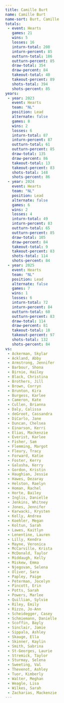 ```yaml
---
title: Camille Burt
name: Camille Burt
name-sort: Burt, Camille
totals:
 - event: Hearts
   games: 21
   wins: 5
   losses: 16
   inturn-total: 208
   inturn-percent: 85
   outturn-total: 186
   outturn-percent: 85
   draw-total: 354
   draw-percent: 84
   takeout-total: 40
   takeout-percent: 89
   shots-total: 394
   shots-percent: 85
years:
 - year: 2023
   event: Hearts
   team: "NL"
   position: Lead
   alternate: false
   games: 8
   wins: 2
   losses: 6
   inturn-total: 87
   inturn-percent: 87
   outturn-total: 61
   outturn-percent: 85
   draw-total: 135
   draw-percent: 86
   takeout-total: 13
   takeout-percent: 83
   shots-total: 148
   shots-percent: 86
 - year: 2024
   event: Hearts
   team: "NL"
   position: Lead
   alternate: false
   games: 6
   wins: 2
   losses: 4
   inturn-total: 49
   inturn-percent: 83
   outturn-total: 65
   outturn-percent: 85
   draw-total: 105
   draw-percent: 84
   takeout-total: 9
   takeout-percent: 83
   shots-total: 114
   shots-percent: 84
 - year: 2025
   event: Hearts
   team: "NL"
   position: Lead
   alternate: false
   games: 7
   wins: 1
   losses: 6
   inturn-total: 72
   inturn-percent: 84
   outturn-total: 60
   outturn-percent: 83
   draw-total: 114
   draw-percent: 81
   takeout-total: 18
   takeout-percent: 97
   shots-total: 132
   shots-percent: 84
vs:
 - Ackerman, Skylar
 - Ackland, Abby
 - Armstrong, Jennifer
 - Barbour, Shona
 - Birnie, Hailey
 - Black, Christina
 - Brothers, Jill
 - Brown, Corryn
 - Brunton, Kira
 - Burgess, Karlee
 - Cameron, Kate
 - Cullen, Brianna
 - Daly, Calissa
 - deGroot, Cassandra
 - DiCarlo, Jane
 - Duncan, Chelsea
 - Einarson, Kerri
 - Elias, Mackenzie
 - Everist, Karlee
 - Fisher, Sam
 - Flemming, Margot
 - Fleury, Tracy
 - Forward, Katie
 - Foster, Kerry
 - Galusha, Kerry
 - Gordon, Kristin
 - Haughian, Jessie
 - Hawes, Dezaray
 - Helston, Raelyn
 - Homan, Rachel
 - Horte, Bailey
 - Inglis, Danielle
 - Jenkins, Whitney
 - Jones, Jennifer
 - Karwacki, Krysten
 - Kelly, Andrea
 - Koehler, Megan
 - Koltun, Sarah
 - Lawes, Kaitlyn
 - Lenentine, Lauren
 - Lilly, Kendra
 - Mayne, Veronica
 - McCarville, Krista
 - McDonald, Taylor
 - Middaugh, Kelly
 - Miskew, Emma
 - Njegovan, Selena
 - Oliver, Sara
 - Papley, Paige
 - Peterman, Jocelyn
 - Pincott, Erin
 - Potts, Sarah
 - Powers, Marlee
 - Quillian, Sylvie
 - Riley, Emily
 - Rizzo, Jo-Ann
 - Scheidegger, Casey
 - Schmiemann, Danielle
 - Scoffin, Bayly
 - Sinclair, Jamie
 - Sippala, Ashley
 - Skauge, Ella
 - Skinner, Kaylin
 - Smith, Sabrina
 - St-Georges, Laurie
 - Stremick, Taylor
 - Sturmay, Selena
 - Sweeting, Val
 - Thevenot, Ashley
 - Tuor, Kimberly
 - Walter, Meghan
 - Weagle, Lisa
 - Wilkes, Sarah
 - Zacharias, Mackenzie
---
```

